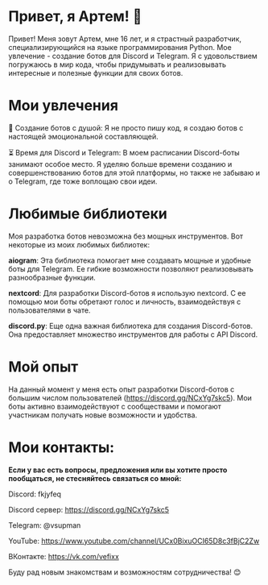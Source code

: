 # Привет, я Артем! 👋
Привет! Меня зовут Артем, мне 16 лет, и я страстный разработчик, специализирующийся на языке программирования Python. Мое увлечение - создание ботов для Discord и Telegram. Я с удовольствием погружаюсь в мир кода, чтобы придумывать и реализовывать интересные и полезные функции для своих ботов.

# Мои увлечения
🤖 Создание ботов с душой: Я не просто пишу код, я создаю ботов с настоящей эмоциональной составляющей.

⏳ Время для Discord и Telegram: В моем расписании Discord-боты занимают особое место. Я уделяю больше времени созданию и совершенствованию ботов для этой платформы, но также не забываю и о Telegram, где тоже воплощаю свои идеи.

# Любимые библиотеки
Моя разработка ботов невозможна без мощных инструментов. Вот некоторые из моих любимых библиотек:

**aiogram**: Эта библиотека помогает мне создавать мощные и удобные боты для Telegram. Ее гибкие возможности позволяют реализовывать разнообразные функции.

**nextcord**: Для разработки Discord-ботов я использую nextcord. С ее помощью мои боты обретают голос и личность, взаимодействуя с пользователями в чате.

**discord.py**: Еще одна важная библиотека для создания Discord-ботов. Она предоставляет множество инструментов для работы с API Discord.

# Мой опыт
На данный момент у меня есть опыт разработки Discord-ботов с большим числом пользователей (https://discord.gg/NCxYg7skc5). Мои боты активно взаимодействуют с сообществами и помогают участникам получать новые возможности и удобства.

# Мои контакты:
**Если у вас есть вопросы, предложения или вы хотите просто пообщаться, не стесняйтесь связаться со мной:**

Discord: fkjyfeq

Discord сервер: https://discord.gg/NCxYg7skc5

Telegram: @vsupman

YouTube: https://www.youtube.com/channel/UCx0BixuOCI65D8c3fBjC2Zw

ВКонтакте: https://vk.com/vefixx

Буду рад новым знакомствам и возможностям сотрудничества! 😊

